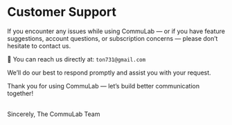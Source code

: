 # Customer Support  

If you encounter any issues while using CommuLab — or if you have feature suggestions, account questions, or subscription concerns — please don’t hesitate to contact us.  

📧 You can reach us directly at: `ton731@gmail.com`  

We’ll do our best to respond promptly and assist you with your request.  

Thank you for using CommuLab — let’s build better communication together!

<br>  
Sincerely,  
The CommuLab Team